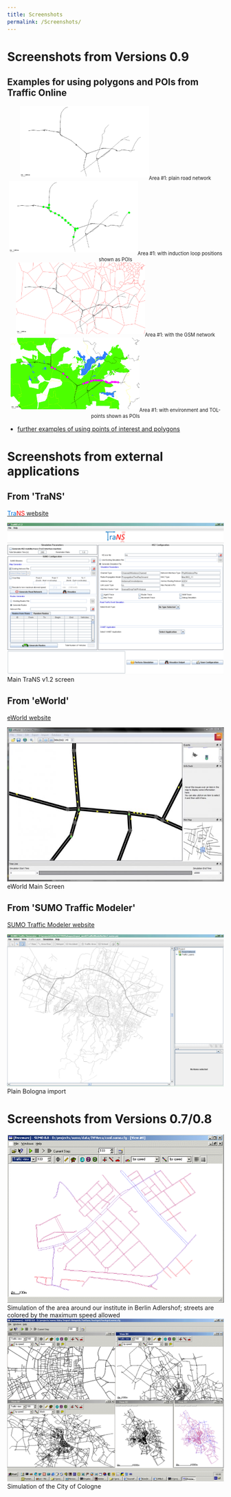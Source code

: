 ```yaml
---
title: Screenshots
permalink: /Screenshots/
---
```


# Screenshots from Versions 0.9

## Examples for using polygons and POIs from Traffic Online

<div style="width:image width px; font-size:80%; text-align:center;"><img src="images/Tol1.gif" alt="alternate text" width="300px" height="auto" style="padding-bottom:0.5em;" />Area #1: plain road network</div>

<div style="width:image width px; font-size:80%; text-align:center;"><img src="images/Tol1_with_il.gif" alt="alternate text" width="300px" height="auto" style="padding-bottom:0.5em;" />Area #1: with induction loop positions shown as POIs</div>

<div style="width:image width px; font-size:80%; text-align:center;"><img src="images/Tol1_with_mobinet.gif" alt="alternate text" width="300px" height="auto" style="padding-bottom:0.5em;" />Area #1: with the GSM network</div>

<div style="width:image width px; font-size:80%; text-align:center;"><img src="images/Tol1_with_polys.gif" alt="alternate text" width="300px" height="auto" style="padding-bottom:0.5em;" />Area #1: with environment and TOL-points shown as POIs</div>


- [further examples of using points of interest and polygons](Screenshots/Shapes.md)

# Screenshots from external applications

## From 'TraNS'

[<font color="#0174DF">Tra</font><font color="#FF0000">NS</font>
website](http://trans.epfl.ch/)

![](images/Trans.gif)Main TraNS v1.2 screen

## From 'eWorld'

[eWorld website](https://web.archive.org/web/20140115034358/http://sourceforge.net/projects/eworld/)

![](images/Scr_eworld.jpg "eWorld Main Screen") eWorld Main Screen

## From 'SUMO Traffic Modeler'

[SUMO Traffic Modeler
website](http://sourceforge.net/projects/trafficmodeler/)

![](images/Trafficmodeller.gif "Plain Bologna import")Plain Bologna import

# Screenshots from Versions 0.7/0.8

![](images/Scr_ernst-ruska.gif "Simulation of the area around our institute in Berlin Adlershof; streets are colored by the maximum speed allowed")Simulation of the area around our institute
in Berlin Adlershof; streets are colored by the maximum speed allowed
![](images/Scr_koeln_fastlane.gif "Simulation of the City of Cologne")Simulation of the City of Cologne